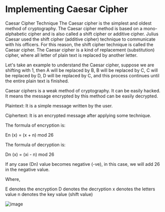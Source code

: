 # Implementing Caesar Cipher

Caesar Cipher Technique
The Caesar cipher is the simplest and oldest method of cryptography. The Caesar cipher method is based on a mono-alphabetic cipher and is also called a shift cipher or additive cipher. Julius Caesar used the shift cipher (additive cipher) technique to communicate with his officers. For this reason, the shift cipher technique is called the Caesar cipher. The Caesar cipher is a kind of replacement (substitution) cipher, where all letter of plain text is replaced by another letter.

Let's take an example to understand the Caesar cipher, suppose we are shifting with 1, then A will be replaced by B, B will be replaced by C, C will be replaced by D, D will be replaced by C, and this process continues until the entire plain text is finished.

Caesar ciphers is a weak method of cryptography. It can be easily hacked. It means the message encrypted by this method can be easily decrypted.

Plaintext: It is a simple message written by the user.

Ciphertext: It is an encrypted message after applying some technique.

The formula of encryption is:

En (x) = (x + n) mod 26

The formula of decryption is:

Dn (x) = (xi - n) mod 26

If any case (Dn) value becomes negative (-ve), in this case, we will add 26 in the negative value.

Where,

E denotes the encryption
D denotes the decryption
x denotes the letters value
n denotes the key value (shift value)

![image](https://github.com/user-attachments/assets/3692867b-12cc-4c68-a237-7a6f359ff605)
